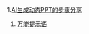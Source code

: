 1.[AI生成动态PPT的步骤分享](https://mp.weixin.qq.com/s/8Yv-_x1xqSon8oRSAmyauA)
1. [万能提示语](https://mp.weixin.qq.com/s/SaDj2pfhMN3GfN9J5AxgJQ)